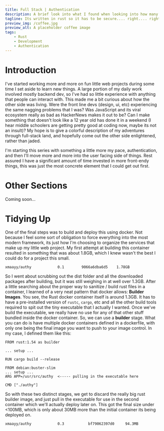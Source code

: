 ```yaml
---
title: Full Stack | Authentication
description: A brief look into what I found when looking into how many sites do authentication, and the decisions I made when rolling my own authentication server from scratch in rust.
tagline: Its written in rust so it has to be secure.... right.... right??
preview_img: /coffee.jpg
preview_alt: A placeholder coffee image
tags:
    - Rust
    - Development
    - Authentication
---
```


# Introduction
I've started working more and more on fun little web projects during some time I set aside to learn new things. A large portion of my daily work involved mostly backend dev, so I've had so little experience with anything that people can interact with. This made me a bit curious about how the other side was living. Were the front line devs (design, ui, etc) experiencing the same nagging problems that I was? Was JavaScript and its viral ecosystem really as bad as HackerNews makes it out to be? Can I make something that doesn't look like a 12 year old has done it in a weekend (I hear middle schoolers are getting pretty good at coding now, maybe its not an insult)? My hope is to give a colorful description of my adventures through full-stack land, and hopefully come out the other side enlightened, rather than jaded. 

I'm starting this series with something a little more my pace, authentication, and then I'll move more and more into the user facing side of things. Rest assured I have a significant amount of time invested in more front-endy things, this was just the most concrete element that I could get out first.

# Other Sections
Coming soon...

# Tidying Up
One of the final steps was to build and deploy this using docker. Not because I feel some sort of obligation to force everything into the most modern framework, its just how I'm choosing to organize the services that make up my little web project. My first attempt at building this container resulted in something that was about 1.8GB, which I knew wasn't the best I could do for a project this small.
```
xmaayy/authy            0.1        9066a6dba6d5    1.78GB
```
So I went about scrubbing out the dist folder and all the downloaded packages after building, but it was still weighing in at well over 1.3GB. After a little searching about the proper way to sanitize / build rust files in a container, I learned of a very neat pattern that docker allows: **Builder Images**. You see, the Rust docker container itself is around 1.3GB. It has to have a pre-installed version of `rustc`, `cargo`, etc and all the other build tools required to spit out the tiny executable that I actually I wanted. Once we've build the executable, we really have no use for any of that other stuff bundled inside the docker container. So, we can use a **builder** stage. What you can do is have multiple docker containers defined in a dockerfile, with only one being the final image you want to push to your image control. In my case, I defined them like this:
```
FROM rust:1.54 as builder

... setup ...

RUN cargo build --release

FROM debian:buster-slim
... setup ...
ARG APP=/usr/src/authy  <----- pulling in the executable here

CMD ["./authy"]
```

So with these two distinct stages, we get to discard the really big rust builder image, and just pull in the executable for use in the second container which we'll actually deploy later on. This got the final size under <100MB, which is only about 30MB more than the initial container its being deployed on. 
```
xmaayy/authy            0.3           bf79062397d0     94.3MB
```